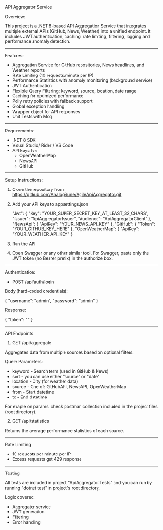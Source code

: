 API Aggregator Service

Overview:

This project is a .NET 8-based API Aggregation Service that integrates multiple external APIs (GitHub, News, Weather) into a unified endpoint. It includes JWT authentication, caching, rate limiting, filtering, logging and performance anomaly detection.

----------------------------------------------------

Features:

- Aggregation Service for GitHub repositories, News headlines, and Weather reports
- Rate Limiting (10 requests/minute per IP)
- Performance Statistics with anomaly monitoring (background service)
- JWT Authentication
- Flexible Query Filtering: keyword, source, location, date range
- Caching for optimized performance
- Polly retry policies with fallback support
- Global exception handling
- Wrapper object for API responses
- Unit Tests with Moq

----------------------------------------------------

Requirements:

- .NET 8 SDK
- Visual Studio/ Rider / VS Code
- API keys for:
    - OpenWeatherMap
    - NewsAPI
    - GitHub

----------------------------------------------------

Setup Instructions:

1. Clone the repository from https://github.com/AnalogSune/AgileApiAggregator.git
2. Add your API keys to appsettings.json 


    "Jwt": {
    "Key": "YOUR_SUPER_SECRET_KEY_AT_LEAST_32_CHARS",
    "Issuer": "ApiAggregatorIssuer",
    "Audience": "ApiAggregatorClient"
    },
    "NewsApi": {
    "ApiKey": "YOUR_NEWS_API_KEY"
    },
    "GitHub": {
    "Token": "YOUR_GITHUB_KEY_HERE"
    },
    "OpenWeatherMap": {
    "ApiKey": "YOUR_WEATHER_API_KEY"
    }


3. Run the API
4. Open Swagger or any other similar tool. For Swagger, paste only the JWT token (no Bearer prefix) in the authorize box.

----------------------------------------------------

Authentication:

- POST /api/auth/login

Body (hard-coded credentials):

{
  "username": "admin",
  "password": "admin"
}

Response:

{
  "token": "<JWT-token>"
}

----------------------------------------------------

API Endpoints

1. GET /api/aggregate

Aggregates data from multiple sources based on optional filters.

Query Parameters:

- keyword - Search term (used in GitHub & News)
- sort - you can use either "source" or "date"
- location - City (for weather data)
- source - One of: GitHubAPI, NewsAPI, OpenWeatherMap
- from - Start datetime
- to - End datetime 

For exaple on params, check postman collection included in the project files (root directory).

2. GET /api/statistics

Returns the average performance statistics of each source.

----------------------------------------------------

Rate Limiting

- 10 requests per minute per IP
- Excess requests get 429 response

----------------------------------------------------

Testing

All tests are included in project "ApiAggregator.Tests" and you can run by running "dotnet test" in project's root directory.

Logic covered:
- Aggregator service
- JWT generation
- Filtering
- Error handling